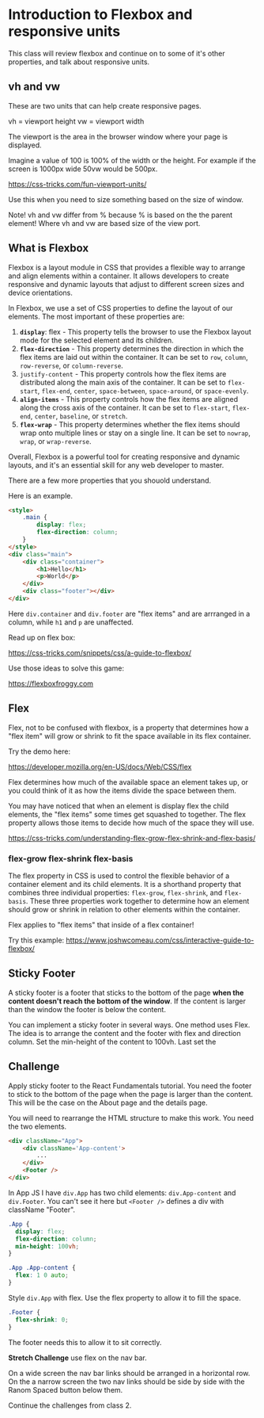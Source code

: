 # Introduction to Flexbox and responsive units 

This class will review flexbox and continue on to some of it's other properties, and talk about responsive units. 

## vh and vw

These are two units that can help create responsive pages. 

vh = viewport height
vw = viewport width

The viewport is the area in the browser window where your page is displayed. 

Imagine a value of 100 is 100% of the width or the height. For example if the screen is 1000px wide 50vw would be 500px. 

https://css-tricks.com/fun-viewport-units/

Use this when you need to size something based on the size of window. 

Note! vh and vw differ from % because % is based on the the parent element! Where vh and vw are based size of the view port.

## What is Flexbox

Flexbox is a layout module in CSS that provides a flexible way to arrange and align elements within a container. It allows developers to create responsive and dynamic layouts that adjust to different screen sizes and device orientations.

In Flexbox, we use a set of CSS properties to define the layout of our elements. The most important of these properties are:

1. **`display`**: flex - This property tells the browser to use the Flexbox layout mode for the selected element and its children.
2. **`flex-direction`** - This property determines the direction in which the flex items are laid out within the container. It can be set to `row`, `column`, `row-reverse`, or `column-reverse`.
3. `justify-content` - This property controls how the flex items are distributed along the main axis of the container. It can be set to `flex-start`, `flex-end`, `center`, `space-between`, `space-around`, or `space-evenly`.
4. **`align-items`** - This property controls how the flex items are aligned along the cross axis of the container. It can be set to `flex-start`, `flex-end`, `center`, `baseline`, or `stretch`.
5. **`flex-wrap`** - This property determines whether the flex items should wrap onto multiple lines or stay on a single line. It can be set to `nowrap`, `wrap`, or `wrap-reverse`.

Overall, Flexbox is a powerful tool for creating responsive and dynamic layouts, and it's an essential skill for any web developer to master.

There are a few more properties that you shouold understand. 

Here is an example. 

```HTML
<style>
	.main {
		display: flex;
		flex-direction: column;
	}
</style>
<div class="main">
	<div class="container">
		<h1>Hello</h1>
		<p>World</p>
	</div>
	<div class="footer"></div>
</div>
```

Here `div.container` and `div.footer` are "flex items" and are arrranged in a column, while `h1` and `p` are unaffected. 

Read up on flex box:

https://css-tricks.com/snippets/css/a-guide-to-flexbox/

Use those ideas to solve this game: 

https://flexboxfroggy.com

## Flex

Flex, not to be confused with flexbox, is a property that determines how a "flex item" will grow or shrink to fit the space available in its flex container. 

Try the demo here: 

https://developer.mozilla.org/en-US/docs/Web/CSS/flex

Flex determines how much of the available space an element takes up, or you could think of it as how the items divide the space between them. 

You may have noticed that when an element is display flex the child elements, the "flex items" some times get squashed to together. The flex property allows those items to decide how much of the space they will use. 

https://css-tricks.com/understanding-flex-grow-flex-shrink-and-flex-basis/

### flex-grow flex-shrink flex-basis

The flex property in CSS is used to control the flexible behavior of a container element and its child elements. It is a shorthand property that combines three individual properties: `flex-grow`, `flex-shrink`, and `flex-basis`. These three properties work together to determine how an element should grow or shrink in relation to other elements within the container. 

Flex applies to "flex items" that inside of a flex container! 

Try this example: https://www.joshwcomeau.com/css/interactive-guide-to-flexbox/

## Sticky Footer

A sticky footer is a footer that sticks to the bottom of the page **when the content doesn't reach the bottom of the window**. If the content is larger than the window the footer is below the content. 

You can implement a sticky footer in several ways. One method uses Flex. The idea is to arrange the content and the footer with flex and direction column. Set the min-height of the content to 100vh. Last set the 

## Challenge 

Apply sticky footer to the React Fundamentals tutorial. You need the footer to stick to the bottom of the page when the page is larger than the content. This will be the case on the About page and the details page. 

You will need to rearrange the HTML structure to make this work. You need the two elements. 

```HTML
<div className="App">
	<div className='App-content'>
		...
	</div>
	<Footer />
</div>
```

In App JS I have `div.App` has two child elements: `div.App-content` and `div.Footer`. You can't see it here but `<Footer />` defines a div with className "Footer". 

```CSS
.App {
  display: flex;
  flex-direction: column;
  min-height: 100vh;
}

.App .App-content {
  flex: 1 0 auto;
}
```

Style `div.App` with flex. Use the flex property to allow it to fill the space. 

```CSS
.Footer {
  flex-shrink: 0;
}
```

The footer needs this to allow it to sit correctly. 

**Stretch Challenge** use flex on the nav bar. 

On a wide screen the nav bar links should be arranged in a horizontal row. On the a narrow screen the two nav links should be side by side with the Ranom Spaced button below them. 

Continue the challenges from class 2. 

